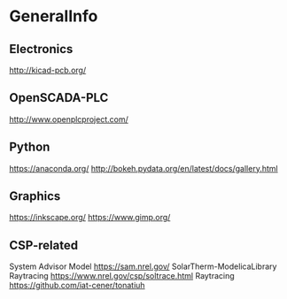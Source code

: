 # GeneralInfo


Electronics
--------------------
http://kicad-pcb.org/


OpenSCADA-PLC
---------------
http://www.openplcproject.com/

Python
----------------
https://anaconda.org/
http://bokeh.pydata.org/en/latest/docs/gallery.html



Graphics
----------------
https://inkscape.org/
https://www.gimp.org/


CSP-related
----------------
System Advisor Model  https://sam.nrel.gov/
SolarTherm-ModelicaLibrary  
Raytracing   https://www.nrel.gov/csp/soltrace.html
Raytracing https://github.com/iat-cener/tonatiuh
